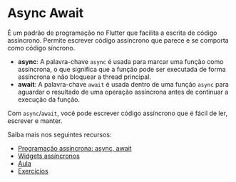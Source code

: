 # Async Await

É um padrão de programação no Flutter que facilita a escrita de código assíncrono. Permite escrever código assíncrono que parece e se comporta como código síncrono.

- **async**: A palavra-chave `async` é usada para marcar uma função como assíncrona, o que significa que a função pode ser executada de forma assíncrona e não bloquear a thread principal.
- **await**: A palavra-chave `await` é usada dentro de uma função `async` para aguardar o resultado de uma operação assíncrona antes de continuar a execução da função.

Com `async`/`await`, você pode escrever código assíncrono que é fácil de ler, escrever e manter.

Saiba mais nos seguintes recursos:

- [Programação assíncrona: async, await](https://dart.dev/codelabs/async-await)
- [Widgets assíncronos](https://docs.flutter.dev/development/ui/widgets/async)
- [Aula](aula/README.md)
- [Exercícios](aula/exercicios/EXERCICIOS.md)
